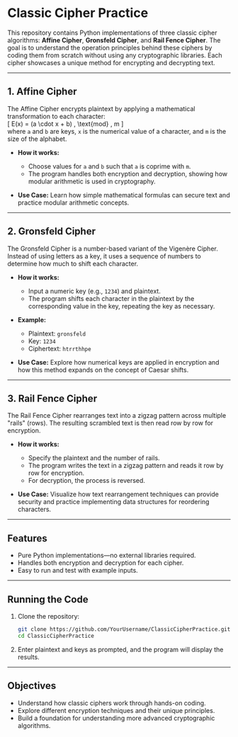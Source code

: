 # Classic Cipher Practice

This repository contains Python implementations of three classic cipher algorithms: **Affine Cipher**, **Gronsfeld Cipher**, and **Rail Fence Cipher**. The goal is to understand the operation principles behind these ciphers by coding them from scratch without using any cryptographic libraries. Each cipher showcases a unique method for encrypting and decrypting text.

---

## **1. Affine Cipher**

The Affine Cipher encrypts plaintext by applying a mathematical transformation to each character:  
\[
E(x) = (a \cdot x + b) \, \text{mod} \, m
\]  
where `a` and `b` are keys, `x` is the numerical value of a character, and `m` is the size of the alphabet.

- **How it works:**
  - Choose values for `a` and `b` such that `a` is coprime with `m`.
  - The program handles both encryption and decryption, showing how modular arithmetic is used in cryptography.

- **Use Case:** Learn how simple mathematical formulas can secure text and practice modular arithmetic concepts.

---

## **2. Gronsfeld Cipher**

The Gronsfeld Cipher is a number-based variant of the Vigenère Cipher. Instead of using letters as a key, it uses a sequence of numbers to determine how much to shift each character.

- **How it works:**
  - Input a numeric key (e.g., `1234`) and plaintext.
  - The program shifts each character in the plaintext by the corresponding value in the key, repeating the key as necessary.

- **Example:**
  - Plaintext: `gronsfeld`
  - Key: `1234`
  - Ciphertext: `htrrthhpe`

- **Use Case:** Explore how numerical keys are applied in encryption and how this method expands on the concept of Caesar shifts.

---

## **3. Rail Fence Cipher**

The Rail Fence Cipher rearranges text into a zigzag pattern across multiple "rails" (rows). The resulting scrambled text is then read row by row for encryption.

- **How it works:**
  - Specify the plaintext and the number of rails.
  - The program writes the text in a zigzag pattern and reads it row by row for encryption.
  - For decryption, the process is reversed.

- **Use Case:** Visualize how text rearrangement techniques can provide security and practice implementing data structures for reordering characters.

---

## **Features**
- Pure Python implementations—no external libraries required.
- Handles both encryption and decryption for each cipher.
- Easy to run and test with example inputs.

---

## **Running the Code**
1. Clone the repository:
   ```bash
   git clone https://github.com/YourUsername/ClassicCipherPractice.git
   cd ClassicCipherPractice
   ```

2. Enter plaintext and keys as prompted, and the program will display the results.

---

## **Objectives**
- Understand how classic ciphers work through hands-on coding.
- Explore different encryption techniques and their unique principles.
- Build a foundation for understanding more advanced cryptographic algorithms.
